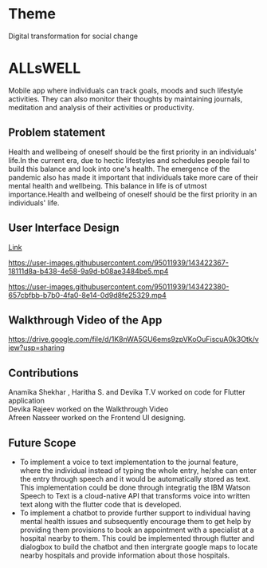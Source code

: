 # Theme
Digital transformation for social change

# ALLsWELL

Mobile app where individuals can track goals, moods and such lifestyle activities. They can also monitor their thoughts by maintaining journals,
meditation and analysis of their activities or productivity.

## Problem statement
Health and wellbeing of oneself should be the first priority in an individuals' life.In the current era, due to hectic lifestyles and schedules people
fail to build this balance and look into one's health. The emergence of the pandemic also has made it important that individuals take more care of
their mental health and wellbeing. This balance in life is of utmost importance.Health and wellbeing of oneself should be the first priority in an
individuals' life.

## User Interface Design
[Link](https://www.figma.com/file/aHVms31nyS087QqSVgnMNq/ibm_proj_design?node-id=0%3A1)

https://user-images.githubusercontent.com/95011939/143422367-18111d8a-b438-4e58-9a9d-b08ae3484be5.mp4



https://user-images.githubusercontent.com/95011939/143422380-657cbfbb-b7b0-4fa0-8e14-0d9d8fe25329.mp4



## Walkthrough Video of the App
https://drive.google.com/file/d/1K8nWA5GU6ems9zpVKoOuFiscuA0k3Otk/view?usp=sharing

## Contributions 

Anamika Shekhar , Haritha S. and Devika T.V worked on code for Flutter application\
Devika Rajeev worked on the Walkthrough Video\
Afreen Nasseer worked on the Frontend UI designing.

## Future Scope 
- To implement a voice to text implementation to the journal feature, where the individual instead of typing the whole entry, he/she can enter the entry through speech and it     would   be automatically stored as text. This implementation could be done through integratig the IBM Watson Speech to Text is a cloud-native API that transforms voice into     written text   along with the flutter code that is developed.
- To implement a chatbot to provide further support to individual having mental health issues and subsequently encourage them to get help by providing them provisions to book an   appointment with a specialist at a hospital nearby to them. This could be implemented through flutter and dialogbox to build the chatbot and then intergrate google maps to       locate nearby hospitals and provide information about those hospitals.
